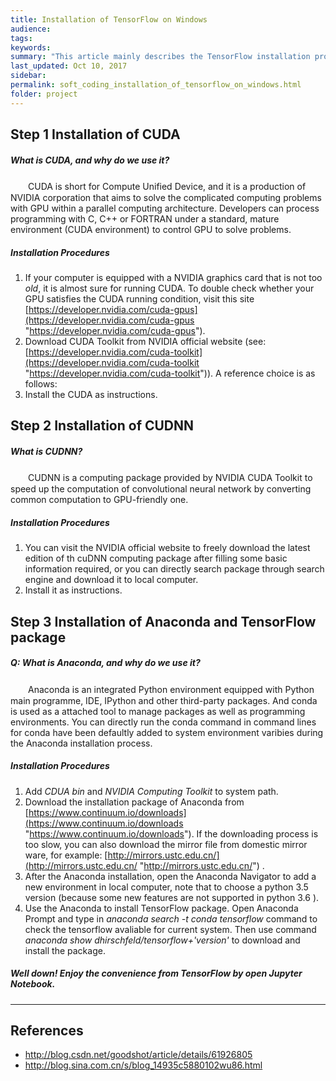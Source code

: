 ```yaml
---
title: Installation of TensorFlow on Windows
audience: 
tags: 
keywords: 
summary: "This article mainly describes the TensorFlow installation procedure on Windows system, including installation of CUDA and CUDNN."
last_updated: Oct 10, 2017
sidebar: 
permalink: soft_coding_installation_of_tensorflow_on_windows.html
folder: project
---
```



## Step 1 Installation of CUDA ##

##### What is CUDA, and why do we use it?
　　CUDA is short for Compute Unified Device, and it is a production of NVIDIA corporation that aims to solve the complicated computing problems with GPU within a parallel computing architecture. Developers can process programming with C, C++ or FORTRAN under a standard, mature environment (CUDA environment) to control GPU to solve problems.

##### Installation Procedures
  
1. If your computer is equipped with a NVIDIA graphics card that is not too *old*, it is almost sure for running CUDA. To double check whether your GPU satisfies the CUDA running condition, visit this site [https://developer.nvidia.com/cuda-gpus](https://developer.nvidia.com/cuda-gpus "https://developer.nvidia.com/cuda-gpus").
2. Download CUDA Toolkit from NVIDIA official website (see:[https://developer.nvidia.com/cuda-toolkit](https://developer.nvidia.com/cuda-toolkit "https://developer.nvidia.com/cuda-toolkit")). A reference choice is as follows: 
3. Install the CUDA as instructions.

## Step 2 Installation of CUDNN ##

##### What is CUDNN?
　　CUDNN is a computing package provided by NVIDIA CUDA Toolkit to speed up the computation of convolutional neural network by converting common computation to GPU-friendly one.

##### Installation Procedures
 

1. You can visit the NVIDIA official website to freely download the latest edition of th cuDNN computing package after filling some basic information required, or you can directly search package through search engine and download it to local computer.
2. Install it as instructions.

## Step 3 Installation of Anaconda and TensorFlow package ##

##### Q: What is Anaconda, and why do we use it?

　　Anaconda is an integrated Python environment equipped with Python main programme, IDE, IPython and other third-party packages. And conda is used as a attached tool to manage packages as well as programming environments. You can directly run the conda command in command lines for conda have been defaultly added to system environment varibies during the Anaconda installation process.

##### Installation Procedures

1. Add *CDUA bin* and *NVIDIA Computing Toolkit* to system path.
2. Download the installation package of Anaconda from [https://www.continuum.io/downloads](https://www.continuum.io/downloads "https://www.continuum.io/downloads"). If the downloading process is too slow, you can also download the mirror file from domestic mirror ware, for example: [http://mirrors.ustc.edu.cn/](http://mirrors.ustc.edu.cn/ "http://mirrors.ustc.edu.cn/") .
3. After the Anaconda installation, open the Anaconda Navigator to add a new environment in local computer, note that to choose a python 3.5 version (because some new features are not supported in python 3.6 ).
4. Use the Anaconda to install TensorFlow package. Open Anaconda Prompt and type in *anaconda search -t conda tensorflow* command to check the tensorflow avaliable for current system. Then use command *anaconda show dhirschfeld/tensorflow+'version'* to download and install the package.

##### Well down! Enjoy the convenience from TensorFlow by open Jupyter Notebook.

----------
## References
- http://blog.csdn.net/goodshot/article/details/61926805
- http://blog.sina.com.cn/s/blog_14935c5880102wu86.html




